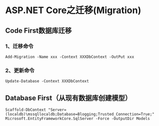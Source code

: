 # ASP.NET Core之迁移(Migration)

## Code First数据库迁移

### 1、迁移命令

    Add-Migration -Name xxx -Context XXXDbContext -OutPut xxx

### 2、更新命令

    Update-Database -Context XXXDbContext

## Database First（从现有数据库创建模型）

    Scaffold-DbContext "Server=(localdb)\mssqllocaldb;Database=Blogging;Trusted_Connection=True;" Microsoft.EntityFrameworkCore.SqlServer -Force -OutputDir Models
